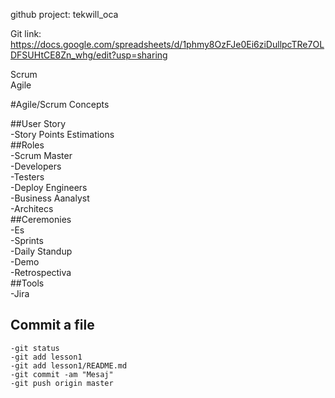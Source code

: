 github project: tekwill_oca

Git link: https://docs.google.com/spreadsheets/d/1phmy8OzFJe0Ei6ziDullpcTRe7OLDFSUHtCE8Zn_whg/edit?usp=sharing

Scrum  
Agile



#Agile/Scrum Concepts


##User Story     
    -Story Points Estimations  
##Roles  
      -Scrum Master  
    -Developers  
    -Testers  
    -Deploy Engineers  
    -Business Aanalyst  
    -Architecs  
##Ceremonies  
    -Es  
    -Sprints  
    -Daily Standup  
    -Demo  
    -Retrospectiva  
##Tools  
    -Jira  
## Commit a file     
	-git status  
	-git add lesson1  
	-git add lesson1/README.md  
	-git commit -am "Mesaj"  
	-git push origin master  